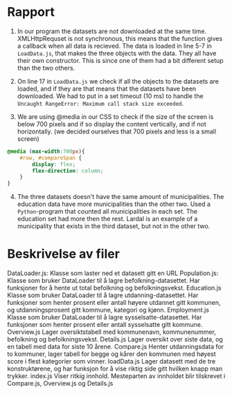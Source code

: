 # Rapport

1. In our program the datasets are not downloaded at the same time. XMLHttpRequset is not synchronous, this means that the function gives a callback when all data is recieved. The data is loaded in line 5-7 in `LoadData.js`, that makes the three objects with the data. They all have their own constructor. This is since one of them had a bit different setup than the two others.

2. On line 17 in `LoadData.js` we check if all the objects to the datasets are loaded, and if they are that means that the datasets have been downloaded. We had to put in a set timeout (10 ms) to handle the `Uncaught RangeError: Maximum call stack size exceeded`.

3. We are using @media in our CSS to check if the size of the screen is below 700 pixels and if so display the content vertically, and if not horizontally. (we decided ourselves that 700 pixels and less is a small screen)
```css
@media (max-width:700px){
    #row, #compareSpan {
        display: flex;
        flex-direction: column;
    }
}
```

4. The three datasets doesn't have the same amount of municipalities. The education data have more municipalities than the other two. Used a `Python`-program that counted all municipalities in each set. The education set had more then the rest. Lardal is an example of a municipality that exists in the third dataset, but not in the other two.

# Beskrivelse av filer

DataLoader.js:
    Klasse som laster ned et datasett gitt en URL
Population.js:
    Klasse som bruker DataLoader til å lagre befolkning-datasettet.
    Har funksjoner for å hente ut total befolkning og befolkningsvekst.
Education.js
    Klasse som bruker DataLoader til å lagre utdanning-datasettet.
    Har funksjoner som henter prosent eller antall høyere utdannet gitt kommunen, og utdanningsprosent gitt kommune, kategori og kjønn.
Employment.js
    Klasse som bruker DataLoader til å lagre sysselsatte-datasettet.
    Har funksjoner som henter prosent eller antall sysselsatte gitt kommune.
Overview.js
    Lager oversiktstabell med kommunenavn, kommunenummer, befolkning og befolkningsvekst.
Details.js
    Lager oversikt over siste data, og en tabell med data for siste 10 årene.
Compare.js
    Henter utdanningsdata for to kommuner, lager tabell for begge og kårer den kommunen med høyest score i flest kategorier som vinner.
loadData.js
    Lager datasett med de tre konstruktørene, og har funksjon for å vise riktig side gitt hvilken knapp man trykker.
index.js
    Viser ritkig innhold. Mesteparten av innholdet blir tilskrevet i Compare.js, Overview.js og Details.js